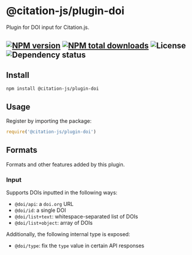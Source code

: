 # @citation-js/plugin-doi
Plugin for DOI input for Citation.js.

[![NPM version](https://img.shields.io/npm/v/@citation-js/plugin-doi.svg)](https://npmjs.org/package/@citation-js/plugin-doi)
[![NPM total downloads](https://img.shields.io/npm/dt/@citation-js/plugin-doi.svg)](https://npmcharts.com/compare/@citation-js%2Fplugin-doi?minimal=true)
![License](https://img.shields.io/npm/l/@citation-js/plugin-doi.svg)
![Dependency status](https://img.shields.io/librariesio/release/npm/@citation-js/plugin-doi)
---

## Install

    npm install @citation-js/plugin-doi

## Usage

Register by importing the package:

```js
require('@citation-js/plugin-doi')
```

## Formats

Formats and other features added by this plugin.

### Input

Supports DOIs inputted in the following ways:

  * `@doi/api`: a `doi.org` URL
  * `@doi/id`: a single DOI
  * `@doi/list+text`: whitespace-separated list of DOIs
  * `@doi/list+object`: array of DOIs

Additionally, the following internal type is exposed:

  * `@doi/type`: fix the `type` value in certain API responses
